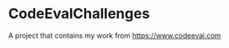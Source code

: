 CodeEvalChallenges
==================

A project that contains my work from https://www.codeeval.com
